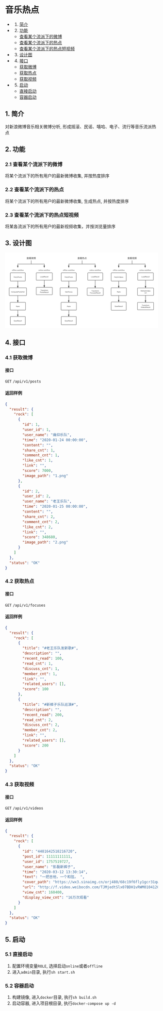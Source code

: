 # 音乐热点
- 1. [简介](#1-简介)
- 2. [功能](#2-功能)
	- [查看某个流派下的微博](#21-查看某个流派下的微博)
	- [查看某个流派下的热点](#22-查看某个流派下的热点)
	- [查看某个流派下的热点短视频](#23-查看某个流派下的热点短视频)
- 3. [设计图](#3-设计图)
- 4. [接口](#4-接口)
	- [获取微博](#41-获取微博)
	- [获取热点](#42-获取热点)
	- [获取视频](#43-获取视频)
- 5. [启动](#5-启动)
    - [直接启动](#51-直接启动)
    - [容器启动](#52-容器启动)

## 1. 简介
对新浪微博音乐相关微博分析, 形成摇滚、民谣、嘻哈、电子、流行等音乐流派热点

## 2. 功能
### 2.1 查看某个流派下的微博
将某个流派下的所有用户的最新微博收集, 并按热度排序

### 2.2 查看某个流派下的热点
将某个流派下的所有用户的最新微博收集, 生成热点, 并按热度排序

### 2.3 查看某个流派下的热点短视频
将某各流派下的所有用户的最新视频收集，并按浏览量排序

## 3. 设计图
![](docs/design.png)

## 4. 接口
### 4.1 获取微博
#### 接口
`GET` `/api/v1/posts`

#### 返回样例
```json
{
  "result": {
    "rock": [
      {
        "id": 1,
        "user_id": 1,
        "user_name": "痛仰乐队",
        "time": "2020-01-24 00:00:00",
        "content": "",
        "share_cnt": 1,
        "comment_cnt": 1,
        "like_cnt": 1,
        "link": "",
        "score": 7000,
        "image_path": "1.png"
      },
      {
        "id": 2,
        "user_id": 2,
        "user_name": "老王乐队",
        "time": "2020-01-25 00:00:00",
        "content": "",
        "share_cnt": 2,
        "comment_cnt": 2,
        "like_cnt": 2,
        "link": "",
        "score": 348680,
        "image_path": "2.png"
      }
    ]
  },
  "status": "OK"
}
```

### 4.2 获取热点
#### 接口
`GET` `/api/v1/focuses`

#### 返回样例
```json
{
  "result": {
    "rock": [
      {
        "title": "#老王乐队发新歌#",
        "description": "",
        "recent_read": 100,
        "read_cnt": 1,
        "discuss_cnt": 1,
        "member_cnt": 1,
        "link": "",
        "related_users": [],
        "score": 100
      },
      {
        "title": "#新裤子乐队巡演#",
        "description": "",
        "recent_read": 200,
        "read_cnt": 2,
        "discuss_cnt": 2,
        "member_cnt": 2,
        "link": "",
        "related_users": [],
        "score": 200
      }
    ]
  },
  "status": "OK"
}
```

### 4.3 获取视频
#### 接口
`GET` `/api/v1/videos`

#### 返回样例
```json
{
  "result": {
    "rock": [
      {
        "id": "4481642518216720",
        "post_id": 11111111111,
        "user_id": 1757519727,
        "user_name": "彭磊新裤子",
        "time": "2020-03-12 13:30:14",
        "text": "一把吉他，一个和弦。 ​​​",
        "cover_path": "https://wx3.sinaimg.cn/orj480/68c19f6fly1gcr31qwc9gj20u01hc76q.jpg",
        "url": "http://f.video.weibocdn.com/TJMjedtSlx07BDH1vRWM01041201N1pV0E010.mp4?label=mp4_720p&template=720x1280.25.0&trans_finger=11ccc9c970f47cffd9369c72510b3033&Expires=1584172423&ssig=OP2VK1C1al&KID=unistore,video",
        "view_cnt": 160400,
        "display_view_cnt": "16万次观看"
      }
    ]
  },
  "status": "OK"
}
```

## 5. 启动
### 5.1 直接启动
1. 配置环境变量`ROLE`, 选择启动`online`或者`offline`
2. 进入`admin`目录, 执行`sh start.sh`

### 5.2 容器启动
1. 构建镜像, 进入`docker`目录, 执行`sh build.sh`
2. 启动容器, 进入项目根目录, 执行`docker-compose up -d`

